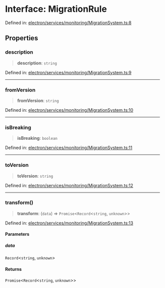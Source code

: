 # Interface: MigrationRule

Defined in: [electron/services/monitoring/MigrationSystem.ts:8](https://github.com/Nick2bad4u/Uptime-Watcher/blob/2a45eeb1723f8f7089001af2c92aa07d82dfe7e4/electron/services/monitoring/MigrationSystem.ts#L8)

## Properties

### description

> **description**: `string`

Defined in: [electron/services/monitoring/MigrationSystem.ts:9](https://github.com/Nick2bad4u/Uptime-Watcher/blob/2a45eeb1723f8f7089001af2c92aa07d82dfe7e4/electron/services/monitoring/MigrationSystem.ts#L9)

***

### fromVersion

> **fromVersion**: `string`

Defined in: [electron/services/monitoring/MigrationSystem.ts:10](https://github.com/Nick2bad4u/Uptime-Watcher/blob/2a45eeb1723f8f7089001af2c92aa07d82dfe7e4/electron/services/monitoring/MigrationSystem.ts#L10)

***

### isBreaking

> **isBreaking**: `boolean`

Defined in: [electron/services/monitoring/MigrationSystem.ts:11](https://github.com/Nick2bad4u/Uptime-Watcher/blob/2a45eeb1723f8f7089001af2c92aa07d82dfe7e4/electron/services/monitoring/MigrationSystem.ts#L11)

***

### toVersion

> **toVersion**: `string`

Defined in: [electron/services/monitoring/MigrationSystem.ts:12](https://github.com/Nick2bad4u/Uptime-Watcher/blob/2a45eeb1723f8f7089001af2c92aa07d82dfe7e4/electron/services/monitoring/MigrationSystem.ts#L12)

***

### transform()

> **transform**: (`data`) => `Promise`\<`Record`\<`string`, `unknown`\>\>

Defined in: [electron/services/monitoring/MigrationSystem.ts:13](https://github.com/Nick2bad4u/Uptime-Watcher/blob/2a45eeb1723f8f7089001af2c92aa07d82dfe7e4/electron/services/monitoring/MigrationSystem.ts#L13)

#### Parameters

##### data

`Record`\<`string`, `unknown`\>

#### Returns

`Promise`\<`Record`\<`string`, `unknown`\>\>
